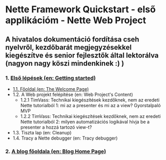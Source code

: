 	 	 	
# Nette Framework Quickstart - első applikációm - Nette Web Project
## A hivatalos dokumentáció fordítása cseh nyelvről, kezdőbarát megjegyzésekkel kiegészítve és senior fejlesztők által lektorálva (nagyon nagy köszi mindenkinek :) )

### 1. [Első lépések (en: Getting started)](elso-lepesek.md)
* [1.1. Főoldal (en: The Welcome Page)](elso-lepesek#11-f%C5%91oldal-en-the-welcome-page)
* 1.2. A Web projekt felépítése (en: Web Project's Content) 
	* 1.2.1 TimVass: Technikai kiegészítések kezdőknek, nem az eredeti Nette tutorialból 1: mi az a presenter és mi az a view? Gyorstalpaló MVP
	* 1.2.2 TimVass: Technikai kiegészítések  kezdőknek, nem az eredeti Nette tutorialból 2: milyen automatizációs logikával hívja be a presenter a hozzá tartozó view-t?
* 1.3. Tiszta lap (en: Cleanup)
* 1.4. Tracy a Nette debugger (en: Tracy debugger)
### 2. [A blog főoldala (en: Blog Home Page)](a-blog-fooldala.md)
